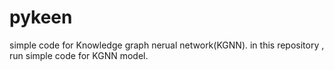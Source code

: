# pykeen
simple code for Knowledge graph nerual network(KGNN).
in this repository , run simple code for KGNN model.
